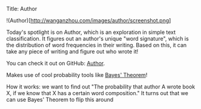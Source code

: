 Title: Author

!(Author)[http://wanganzhou.com/images/author/screenshot.png]

Today's spotlight is on Author, which is an exploration in simple text classification. It figures out an author's unique "word signature", which is the distribution of word frequencies in their writing. Based on this, it can take any piece of writing and figure out who wrote it!

You can check it out on GitHub: [Author](https://github.com/qema/author).

Makes use of cool probability tools like [Bayes' Theorem](http://betterexplained.com/articles/an-intuitive-and-short-explanation-of-bayes-theorem/)!

How it works: we want to find out "The probability that author A wrote book X, if we know that X has a certain word composition." It turns out that we can use Bayes' Theorem to flip this around